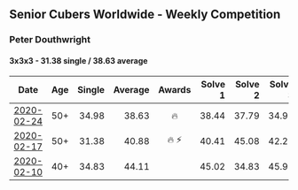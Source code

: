 ## Senior Cubers Worldwide - Weekly Competition
### Peter Douthwright

#### 3x3x3 - 31.38 single / 38.63 average

| Date | Age | Single | Average | Awards | Solve 1 | Solve 2 | Solve 3 | Solve 4 | Solve 5 | Video |
| :--: | :--: | --: | --: | :--: | --: | --: | --: | --: | --: | :-- |
| [2020-02-24](../3x3x3/2020-02-24.md) | 50+ | 34.98 | 38.63 | 🔥 | 38.44 | 37.79 | 34.98 | 39.67 | 39.84 | [Link](https://www.facebook.com/events/2558750947697073/permalink/2563798140525687/) |
| [2020-02-17](../3x3x3/2020-02-17.md) | 50+ | 31.38 | 40.88 | 🔥 ⚡ | 40.41 | 45.08 | 42.27 | 39.95 | 31.38 | [Link](https://www.facebook.com/groups/1604105099735401/permalink/2143098975836008/) |
| [2020-02-10](../3x3x3/2020-02-10.md) | 40+ | 34.83 | 44.11 |  | 45.02 | 34.83 | 45.93 | 45.67 | 41.63 | [Link](https://www.facebook.com/peter.douthwright/videos/10156470062592396/) |

<script async src="https://www.googletagmanager.com/gtag/js?id=UA-86348435-3"></script><script>window.dataLayer = window.dataLayer || [];function gtag() {dataLayer.push(arguments);} gtag('js', new Date()); gtag('config', 'UA-86348435-3'); </script>
